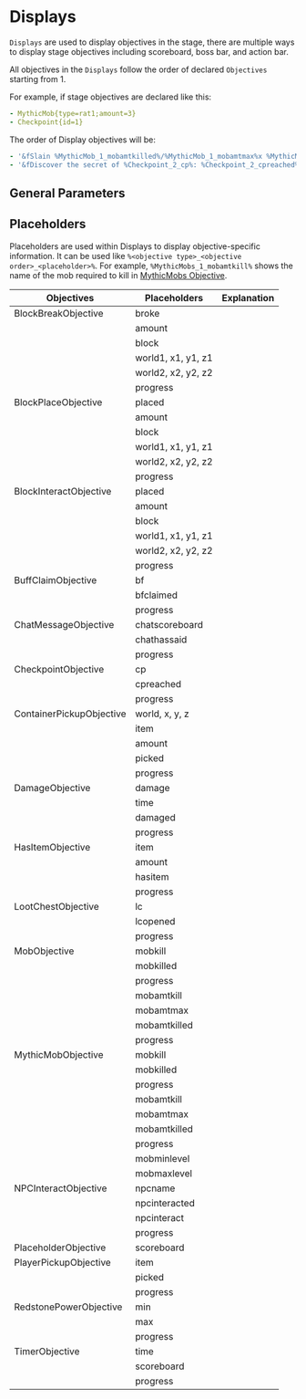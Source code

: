 # Displays

`Displays` are used to display objectives in the stage, there are multiple ways to display stage objectives including scoreboard, boss bar, and action bar.

All objectives in the `Displays` follow the order of declared `Objectives` starting from 1.

For example, if stage objectives are declared like this:

```yaml
- MythicMob{type=rat1;amount=3}
- Checkpoint{id=1}
```

The order of Display objectives will be:

```yaml
- '&fSlain %MythicMob_1_mobamtkilled%/%MythicMob_1_mobamtmax%x %MythicMob_1_mobamtkill%'
- '&fDiscover the secret of %Checkpoint_2_cp%: %Checkpoint_2_cpreached%'
```

## General Parameters

## Placeholders

Placeholders are used within Displays to display objective-specific information. It can be used like `%<objective type>_<objective order>_<placeholder>%`. For example, `%MythicMobs_1_mobamtkill%` shows the name of the mob required to kill in [MythicMobs Objective](../objectives/objective-list.md#mythicmob).


| Objectives | Placeholders | Explanation |
| ---------- | ------------ | ----------- |
| BlockBreakObjective    | broke       |              |
|                        | amount      |              |
|                        | block      |              |
|                        | world1, x1, y1, z1 |              |
|                        | world2, x2, y2, z2 |              |
|                        | progress    |              |
| BlockPlaceObjective     | placed      |              |
|                        | amount      |              |
|                        | block      |              |
|                        | world1, x1, y1, z1 |              |
|                        | world2, x2, y2, z2 |              |
|                        | progress    |              |
| BlockInteractObjective  | placed      |              |
|                        | amount      |              |
|                        | block      |              |
|                        | world1, x1, y1, z1 |              |
|                        | world2, x2, y2, z2 |              |
|                        | progress    |              |
| BuffClaimObjective      | bf         |              |
|                        | bfclaimed   |              |
|                        | progress    |              |
| ChatMessageObjective    | chatscoreboard |              |
|                        | chathassaid |              |
|                        | progress    |              |
| CheckpointObjective     | cp         |              |
|                        | cpreached   |              |
|                        | progress    |              |
| ContainerPickupObjective | world, x, y, z |              |
|                        | item       |              |
|                        | amount      |              |
|                        | picked      |              |
|                        | progress    |              |
| DamageObjective         | damage      |              |
|                        | time       |              |
|                        | damaged     |              |
|                        | progress    |              |
| HasItemObjective        | item       |              |
|                        | amount      |              |
|                        | hasitem     |              |
|                        | progress    |              |
| LootChestObjective      | lc         |              |
|                        | lcopened    |              |
|                        | progress    |              |
| MobObjective            | mobkill     |              |
|                        | mobkilled   |              |
|                        | progress    |              |
|                        | mobamtkill  |              |
|                        | mobamtmax   |              |
|                        | mobamtkilled |              |
|                        | progress    |              |
| MythicMobObjective      | mobkill     |              |
|                        | mobkilled   |              |
|                        | progress    |              |
|                        | mobamtkill  |              |
|                        | mobamtmax   |              |
|                        | mobamtkilled |              |
|                        | progress    |              |
|                        | mobminlevel  |              |
|                        | mobmaxlevel  |              |
| NPCInteractObjective    | npcname     |              |
|                        | npcinteracted |              |
|                        | npcinteract |              |
|                        | progress    |              |
| PlaceholderObjective    | scoreboard  |              |
| PlayerPickupObjective   | item       |              |
|                        | picked      |              |
|                        | progress    |              |
| RedstonePowerObjective  | min        |              |
|                        | max        |              |
|                        | progress    |              |
| TimerObjective          | time       |              |
|                        | scoreboard  |              |
|                        | progress    |              |
